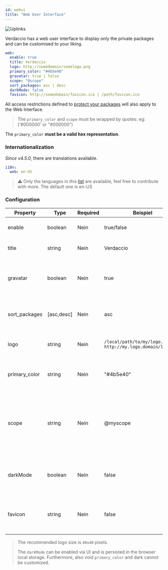 ```yaml
---
id: webui
title: "Web User Interface"
---
```


![Uplinks](https://user-images.githubusercontent.com/558752/52916111-fa4ba980-32db-11e9-8a64-f4e06eb920b3.png)

Verdaccio has a web user interface to display only the private packages and can be customised to your liking.

```yaml
web:
  enable: true
  title: Verdaccio
  logo: http://somedomain/somelogo.png
  primary_color: "#4b5e40"
  gravatar: true | false
  scope: "@scope"
  sort_packages: asc | desc
  darkMode: false
  favicon: http://somedomain/favicon.ico | /path/favicon.ico
```

All access restrictions defined to [protect your packages](protect-your-dependencies.md) will also apply to the Web Interface.

> The `primary_color` and `scope` must be wrapped by quotes: eg: ('#000000' or "#000000")

The `primary_color` **must be a valid hex representation**.

### Internationalization

*Since v4.5.0*, there are translations available.

```yaml
i18n:
  web: en-US
```

> ⚠️ Only the languages in this [list](https://github.com/verdaccio/ui/tree/master/i18n/translations) are available, feel free to contribute with more. The default one is en-US

### Configuration

| Property      | Type       | Required | Beispiel                                                      | Support       | Beschreibung                                                                                                             |
| ------------- | ---------- | -------- | ------------------------------------------------------------- | ------------- | ------------------------------------------------------------------------------------------------------------------------ |
| enable        | boolean    | Nein     | true/false                                                    | all           | allow to display the web interface                                                                                       |
| title         | string     | Nein     | Verdaccio                                                     | all           | HTML head title description                                                                                              |
| gravatar      | boolean    | Nein     | true                                                          | `>v4`      | Gravatars will be generated under the hood if this property is enabled                                                   |
| sort_packages | [asc,desc] | Nein     | asc                                                           | `>v4`      | By default private packages are sorted by ascending                                                                      |
| logo          | string     | Nein     | `/local/path/to/my/logo.png` `http://my.logo.domain/logo.png` | all           | a URI where logo is located (header logo)                                                                                |
| primary_color | string     | Nein     | "#4b5e40"                                                     | `>4`       | The primary color to use throughout the UI (header, etc)                                                                 |
| scope         | string     | Nein     | @myscope                                                      | `>v3.x`    | If you're using this registry for a specific module scope, specify that scope to set it in the webui instructions header |
| darkMode      | boolean    | Nein     | false                                                         | `>=v4.6.0` | This mode is an special theme for those want to live in the dark side                                                    |
| favicon       | string     | Nein     | false                                                         | `>=v5.0.1` | Display a custom favicon, can be local resource or valid url                                                             |

> The recommended logo size is `40x40` pixels.
> 
> The `darkMode` can be enabled via UI and is persisted in the browser local storage. Furthermore, also void `primary_color` and dark cannot be customized.